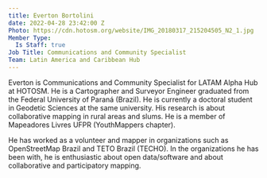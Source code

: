```yaml
---
title: Everton Bortolini
date: 2022-04-28 23:42:00 Z
Photo: https://cdn.hotosm.org/website/IMG_20180317_215204505_N2_1.jpg
Member Type:
  Is Staff: true
Job Title: Communications and Community Specialist
Team: Latin America and Caribbean Hub
---
```


Everton is Communications and Community Specialist for LATAM Alpha Hub at HOTOSM. He is a Cartographer and Surveyor Engineer graduated from the Federal University of Paraná (Brazil). He is currently a doctoral student in Geodetic Sciences at the same university. His research is about collaborative mapping in rural areas and slums. He is a member of Mapeadores Livres UFPR (YouthMappers chapter). 

He has worked as a volunteer and mapper in organizations such as OpenStreetMap Brazil and TETO Brazil (TECHO). In the organizations he has been with, he is enthusiastic about open data/software and about collaborative and participatory mapping.